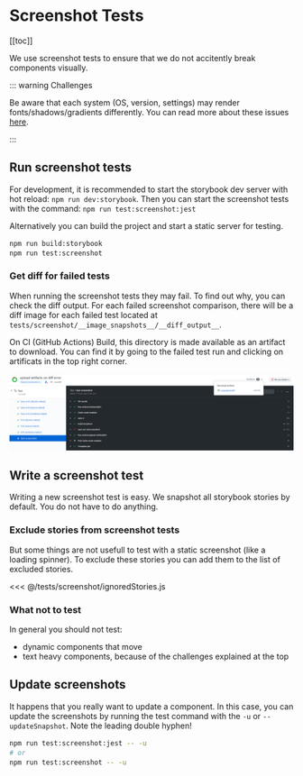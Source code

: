 # Screenshot Tests

[[toc]]

We use screenshot tests to ensure that we do not accitently break components visually.

::: warning Challenges

Be aware that each system (OS, version, settings) may render fonts/shadows/gradients differently. You can read more about these issues [here](https://storybook.js.org/docs/testing/automated-visual-testing/#challenges).

:::

## Run screenshot tests

For development, it is recommended to start the storybook dev server with hot reload: `npm run dev:storybook`. Then you can start the screenshot tests with the command: `npm run test:screenshot:jest`

Alternatively you can build the project and start a static server for testing.

```bash
npm run build:storybook
npm run test:screenshot
```

### Get diff for failed tests

When running the screenshot tests they may fail. To find out why, you can check the diff output. For each failed screenshot comparison, there will be a diff image for each failed test located at `tests/screenshot/__image_snapshots__/__diff_output__`.

On CI (GitHub Actions) Build, this directory is made available as an artifact to download. You can find it by going to the failed test run and clicking on artificats in the top right corner.

![download artifacts](../../.vuepress/public/screenshot-test-artifacts.png)

## Write a screenshot test

Writing a new screenshot test is easy. We snapshot all storybook stories by default. You do not have to do anything.

### Exclude stories from screenshot tests

But some things are not usefull to test with a static screenshot (like a loading spinner). To exclude these stories you can add them to the list of excluded stories.

<<< @/tests/screenshot/ignoredStories.js

### What not to test

In general you should not test:

- dynamic components that move
- text heavy components, because of the challenges explained at the top

## Update screenshots

It happens that you really want to update a component. In this case, you can update the screenshots by running the test command with the `-u` or `--updateSnapshot`. Note the leading double hyphen!

```bash
npm run test:screenshot:jest -- -u
# or
npm run test:screenshot -- -u
```
